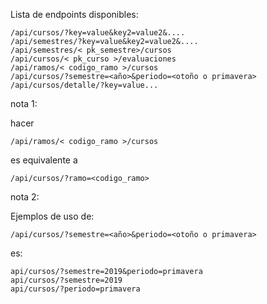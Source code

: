 Lista de endpoints disponibles:

~~~
/api/cursos/?key=value&key2=value2&....
/api/semestres/?key=value&key2=value2&....
/api/semestres/< pk_semestre>/cursos
/api/cursos/< pk_curso >/evaluaciones
/api/ramos/< codigo_ramo >/cursos
/api/cursos/?semestre=<año>&periodo=<otoño o primavera>
/api/cursos/detalle/?key=value...
~~~

nota 1:

hacer
~~~
/api/ramos/< codigo_ramo >/cursos
~~~
es equivalente a
~~~
/api/cursos/?ramo=<codigo_ramo>
~~~

nota 2:

Ejemplos de uso de:
~~~
/api/cursos/?semestre=<año>&periodo=<otoño o primavera>
~~~
es:
~~~
api/cursos/?semestre=2019&periodo=primavera
api/cursos/?semestre=2019
api/cursos/?periodo=primavera
~~~
